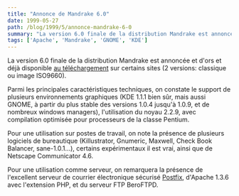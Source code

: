 ```yaml
---
title: "Annonce de Mandrake 6.0"
date: 1999-05-27
path: /blog/1999/5/annonce-mandrake-6-0
summary: "La version 6.0 finale de la distribution Mandrake est annoncée et d'ors et déjà disponible au téléchargement sur certains sites (2 versions: classique ou image ISO9660)."
tags: ['Apache', 'Mandrake', 'GNOME', 'KDE']
---
```


<P>La version 6.0 finale de la distribution Mandrake
est annoncée et d'ors et déjà disponible <A HREF="http://www.linux-mandrake.com/en/fdownload.php3">au
téléchargement</A> sur certains sites (2 versions: classique ou image
ISO9660).</P>

<P>Parmi les principales caractéristiques techniques, on constate le support
de plusieurs environnements graphiques (KDE 1.1.1 bien sûr, mais aussi
GNOME, à partir du plus stable des versions 1.0.4 jusqu'à 1.0.9,
et de nombreux windows managers), l'utilisation du noyau 2.2.9, avec
compilation optimisée pour processeurs de la classe Pentium.
</P>

<P>Pour une utilisation sur postes de travail, on note la présence de
plusieurs logiciels de bureautique (Killustrator, Gnumeric, Maxwell,
Check Book Balancer, sane-1.0.1...), certains expérimentaux il est vrai,
ainsi que de Netscape Communicator 4.6.</P>

<P>Pour une utilisation comme serveur, on remarquera la présence
de l'excellent serveur de courrier électronique sécurisé <A HREF="http://www.postfix.org/">Postfix</A>, d'Apache 1.3.6 avec
l'extension PHP, et du serveur FTP BeroFTPD.</P>


